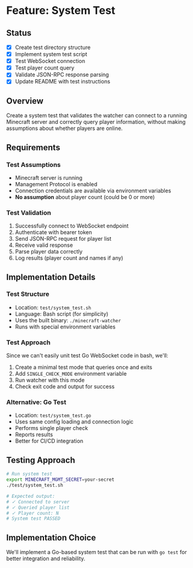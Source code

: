 # Feature: System Test

## Status
- [x] Create test directory structure
- [x] Implement system test script
- [x] Test WebSocket connection
- [x] Test player count query
- [x] Validate JSON-RPC response parsing
- [x] Update README with test instructions

## Overview
Create a system test that validates the watcher can connect to a running Minecraft server and correctly query player information, without making assumptions about whether players are online.

## Requirements

### Test Assumptions
- Minecraft server is running
- Management Protocol is enabled
- Connection credentials are available via environment variables
- **No assumption** about player count (could be 0 or more)

### Test Validation
1. Successfully connect to WebSocket endpoint
2. Authenticate with bearer token
3. Send JSON-RPC request for player list
4. Receive valid response
5. Parse player data correctly
6. Log results (player count and names if any)

## Implementation Details

### Test Structure
- Location: `test/system_test.sh`
- Language: Bash script (for simplicity)
- Uses the built binary: `./minecraft-watcher`
- Runs with special environment variables

### Test Approach
Since we can't easily unit test Go WebSocket code in bash, we'll:
1. Create a minimal test mode that queries once and exits
2. Add `SINGLE_CHECK_MODE` environment variable
3. Run watcher with this mode
4. Check exit code and output for success

### Alternative: Go Test
- Location: `test/system_test.go`
- Uses same config loading and connection logic
- Performs single player check
- Reports results
- Better for CI/CD integration

## Testing Approach
```bash
# Run system test
export MINECRAFT_MGMT_SECRET=your-secret
./test/system_test.sh

# Expected output:
# ✓ Connected to server
# ✓ Queried player list
# ✓ Player count: N
# System test PASSED
```

## Implementation Choice
We'll implement a Go-based system test that can be run with `go test` for better integration and reliability.
